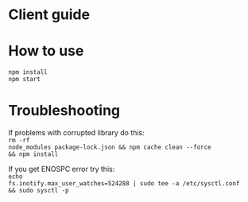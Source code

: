 # Client guide

# How to use
<code>npm install</code>
<br >
<code>npm start</code>


# Troubleshooting

If problems with corrupted library do this: 
<br >
<code>rm -rf node_modules package-lock.json && npm cache clean --force && npm install</code>

If you get ENOSPC error try this:
<br >
<code>echo fs.inotify.max_user_watches=524288 | sudo tee -a /etc/sysctl.conf && sudo sysctl -p</code>